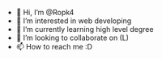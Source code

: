 - 👋 Hi, I’m @Ropk4
- 👀 I’m interested in web developing
- 🌱 I’m currently learning high level degree
- 💞️ I’m looking to collaborate on (L)
- 📫 How to reach me :D

<!---
Ropk4/Ropk4 is a ✨ special ✨ repository because its `README.md` (this file) appears on your GitHub profile.
You can click the Preview link to take a look at your changes.
--->
